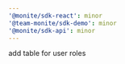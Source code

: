 ```yaml
---
'@monite/sdk-react': minor
'@team-monite/sdk-demo': minor
'@monite/sdk-api': minor
---
```


add table for user roles
